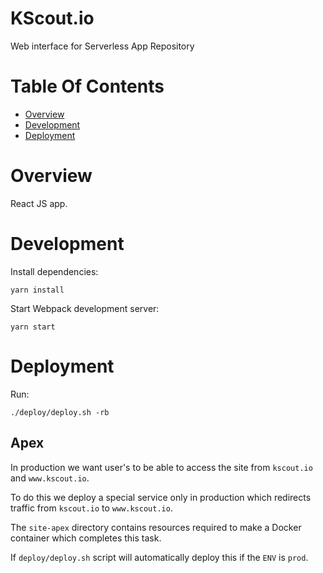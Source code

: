 # KScout.io
Web interface for Serverless App Repository

# Table Of Contents
- [Overview](#overview)
- [Development](#development)
- [Deployment](#deployment)

# Overview
React JS app.

# Development
Install dependencies:

```
yarn install
```

Start Webpack development server:

```
yarn start
```

# Deployment
Run:

```
./deploy/deploy.sh -rb
```

## Apex
In production we want user's to be able to access the site from `kscout.io` and
`www.kscout.io`.  

To do this we deploy a special service only in production which redirects 
traffic from `kscout.io` to `www.kscout.io`.  

The `site-apex` directory contains resources required to make a Docker container
which completes this task.  

If `deploy/deploy.sh` script will automatically deploy this if the `ENV`
is `prod`.
